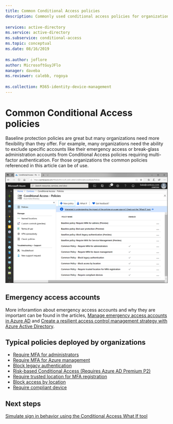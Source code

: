 ```yaml
---
title: Common Conditional Access policies
description: Commonly used conditional access policies for organizations

services: active-directory
ms.service: active-directory
ms.subservice: conditional-access
ms.topic: conceptual
ms.date: 08/16/2019

ms.author: joflore
author: MicrosoftGuyJFlo
manager: daveba
ms.reviewer: calebb, rogoya

ms.collection: M365-identity-device-management
---
```

# Common Conditional Access policies

Baseline protection policies are great but many organizations need more flexibility than they offer. For example, many organizations need the ability to exclude specific accounts like their emergency access or break-glass administration accounts from Conditional Access policies requiring multi-factor authentication. For those organizations the common policies referenced in this article can be of use.

![Conditional Access policies in the Azure portal](./media/concept-conditional-access-policy-common/conditional-access-policies-azure-ad-listing.png)

## Emergency access accounts

More inforamtion about emergency access accounts and why they are important can be found in the articles, [Manage emergency access accounts in Azure AD](../users-groups-roles/directory-emergency-access.md) and [Create a resilient access control management strategy with Azure Active Directory](../authentication/concept-resilient-controls.md).

## Typical policies deployed by organizations

* [Require MFA for administrators](howto-conditional-access-policy-admin-mfa.md)
* [Require MFA for Azure management](howto-conditional-access-policy-azure-mamgement.md)
* [Block legacy authentication](howto-conditional-access-policy-block-legacy.md)
* [Risk-based Conditional Access (Requires Azure AD Premium P2)](howto-conditional-access-policy-risk.md)
* [Require trusted location for MFA registration](howto-conditional-access-policy-registration.md)
* [Block access by location](howto-conditional-access-policy-location.md)
* [Require compliant device](howto-conditional-access-policy-compliant-device.md)

## Next steps

[Simulate sign in behavior using the Conditional Access What If tool](troubleshoot-conditional-access-what-if.md)
